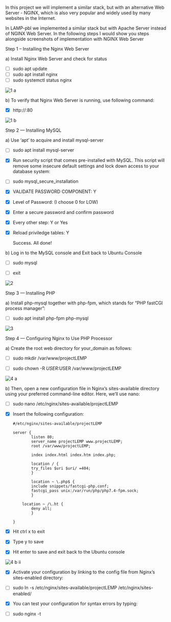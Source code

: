 In this project we will implement a similar stack, but with an alternative Web Server - NGINX, which is also very popular and widely used by many websites in the Internet.

In LAMP-pbl we implemented a similar stack but with Apache Server instead of NGINX Web Server. In the following steps I would show you steps alongside screenshots of implementation with NGINX Web Server


Step 1 – Installing the Nginx Web Server


a) Install Nginx Web Server and check for status

- [ ]	sudo apt update
- [ ]	sudo apt install nginx
- [ ]	sudo systemctl status nginx

![1 a](https://user-images.githubusercontent.com/10243139/117574572-a48a9400-b0d5-11eb-8c23-a50fee24bef3.jpg)


b) To verify that Nginx Web Server is running, use following command:

- [x]	http://<Public-IP-Address>:80

![1 b](https://user-images.githubusercontent.com/10243139/117574662-1ebb1880-b0d6-11eb-81df-af9185c7e28e.jpg)


Step 2 — Installing MySQL

a) Use ‘apt’ to acquire and install mysql-server
	
- [ ]	sudo apt install mysql-server

- [x]	Run security script that comes pre-installed with MySQL. This script will remove some insecure default settings and lock down access to your database system:

- [ ]	sudo mysql_secure_installation

- [x]	VALIDATE PASSWORD COMPONENT:  Y

- [x] 	Level of Password: (I choose 0 for LOW)
	
- [x] 	Enter a secure password and confirm password

- [x]	Every other step: Y or Yes
	
- [x] 	Reload priviledge tables: Y
	
	Success. All done!
    
b) Log in to the MySQL console and Exit back to Ubuntu Console

- [ ]	sudo mysql	

- [ ] 	exit

![2](https://user-images.githubusercontent.com/10243139/117574774-9be68d80-b0d6-11eb-9c8c-967bc20427a3.jpg)


Step 3 — Installing PHP

a) Install php-mysql together with php-fpm, which stands for “PHP fastCGI process manager”:

- [ ]	sudo apt install php-fpm php-mysql 

![3](https://user-images.githubusercontent.com/10243139/117574905-5bd3da80-b0d7-11eb-89ba-ebb5e7c8c67c.jpg)


Step 4 — Configuring Nginx to Use PHP Processor

a) Create the root web directory for your_domain as follows:

- [ ]	sudo mkdir /var/www/projectLEMP

- [ ]	sudo chown -R $USER:$USER /var/www/projectLEMP 

![4 a](https://user-images.githubusercontent.com/10243139/117575113-57f48800-b0d8-11eb-8bc5-94689640f9a4.jpg)

b) Then, open a new configuration file in Nginx’s sites-available directory using your preferred command-line editor. Here, we’ll use nano:
- [ ]	sudo nano /etc/nginx/sites-available/projectLEMP

- [x]	Insert the following configuration:
		
		#/etc/nginx/sites-available/projectLEMP

		server {
    			listen 80;
    			server_name projectLEMP www.projectLEMP;
    			root /var/www/projectLEMP;

    			index index.html index.htm index.php;

    			location / {
        		try_files $uri $uri/ =404;
    			}

    			location ~ \.php$ {
        		include snippets/fastcgi-php.conf;
        		fastcgi_pass unix:/var/run/php/php7.4-fpm.sock;
     			}

   			location ~ /\.ht {
        		deny all;
    			}

		}	

- [x]	Hit ctrl x to exit
- [x]	Type y to save
- [x]	Hit enter to save and exit back to the Ubuntu console

![4 b ii](https://user-images.githubusercontent.com/10243139/117575413-8c1c7880-b0d9-11eb-97a9-5647bb7bbe66.jpg)

- [x]	Activate your configuration by linking to the config file from Nginx’s sites-enabled directory:

- [ ]	sudo ln -s /etc/nginx/sites-available/projectLEMP /etc/nginx/sites-enabled/

- [x]	You can test your configuration for syntax errors by typing:

- [ ]	sudo nginx -t


